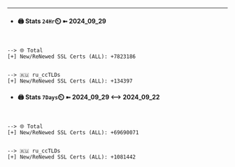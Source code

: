

---
- #### 🖨️ **Stats** `24Hr`⏲️ ➼ 2024_09_29
```console


--> 🌐 Total
[+] New/ReNewed SSL Certs (ALL): +7823186


--> 🇷🇺 ru_ccTLDs
[+] New/ReNewed SSL Certs (ALL): +134397

```

- #### 🖨️ **Stats** `7Days`⏲️ ➼ 2024_09_29 <--> 2024_09_22
```console


--> 🌐 Total
[+] New/ReNewed SSL Certs (ALL): +69690071


--> 🇷🇺 ru_ccTLDs
[+] New/ReNewed SSL Certs (ALL): +1081442

```

